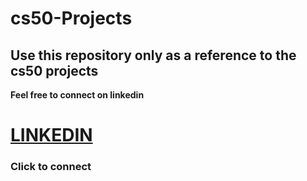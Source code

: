 # cs50-Projects
## Use this repository only as a reference to the cs50 projects

**Feel free to connect on linkedin**
# [LINKEDIN](https://www.linkedin.com/in/sanjay-kapilesh-32728018a/)
 ### **Click to connect**